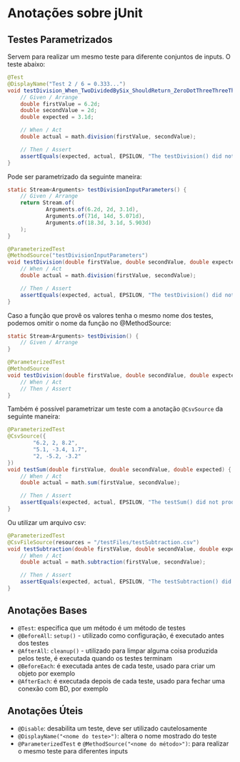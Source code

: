 # Anotações sobre jUnit

## Testes Parametrizados

Servem para realizar um mesmo teste para diferente conjuntos de inputs.
O teste abaixo:
```java
@Test
@DisplayName("Test 2 / 6 = 0.333...")
void testDivision_When_TwoDividedBySix_ShouldReturn_ZeroDotThreeThreeThreeAndSoOn() {
    // Given / Arrange
    double firstValue = 6.2d;
    double secondValue = 2d;
    double expected = 3.1d;

    // When / Act
    double actual = math.division(firstValue, secondValue);

    // Then / Assert
    assertEquals(expected, actual, EPSILON, "The testDivision() did not produce expected result");
}
```

Pode ser parametrizado da seguinte maneira:
```java
static Stream<Arguments> testDivisionInputParameters() {
    // Given / Arrange
    return Stream.of(
            Arguments.of(6.2d, 2d, 3.1d),
            Arguments.of(71d, 14d, 5.071d),
            Arguments.of(18.3d, 3.1d, 5.903d)
    );
}

@ParameterizedTest
@MethodSource("testDivisionInputParameters")
void testDivision(double firstValue, double secondValue, double expected) {
    // When / Act
    double actual = math.division(firstValue, secondValue);

    // Then / Assert
    assertEquals(expected, actual, EPSILON, "The testDivision() did not produce expected result");
}
```

Caso a função que provê os valores tenha o mesmo nome dos testes, podemos omitir o nome da função no @MethodSource:
```java
static Stream<Arguments> testDivision() {
    // Given / Arrange
}

@ParameterizedTest
@MethodSource
void testDivision(double firstValue, double secondValue, double expected) {
    // When / Act
    // Then / Assert
}
```

Também é possível parametrizar um teste com a anotação `@CsvSource` da seguinte maneira:
```java
@ParameterizedTest
@CsvSource({
        "6.2, 2, 8.2",
        "5.1, -3.4, 1.7",
        "2, -5.2, -3.2"
})
void testSum(double firstValue, double secondValue, double expected) {
    // When / Act
    double actual = math.sum(firstValue, secondValue);

    // Then / Assert
    assertEquals(expected, actual, EPSILON, "The testSum() did not produce expected result");
}
```

Ou utilizar um arquivo csv:
```java
@ParameterizedTest
@CsvFileSource(resources = "/testFiles/testSubtraction.csv")
void testSubtraction(double firstValue, double secondValue, double expected) {
    // When / Act
    double actual = math.subtraction(firstValue, secondValue);

    // Then / Assert
    assertEquals(expected, actual, EPSILON, "The testSubtraction() did not produce expected result");
}
```

## Anotações Bases

- `@Test`: especifica que um método é um método de testes
- `@BeforeAll`: `setup()` - utilizado como configuração, é executado antes dos testes
- `@AfterAll`: `cleanup()` - utilizado para limpar alguma coisa produzida pelos teste, é executada quando os testes terminam
- `@BeforeEach`: é executada antes de cada teste, usado para criar um objeto por exemplo
- `@AfterEach`: é executada depois de cada teste, usado para fechar uma conexão com BD, por exemplo

## Anotações Úteis

- `@Disable`: desabilita um teste, deve ser utilizado cautelosamente
- `@DisplayName("<nome do teste>")`: altera o nome mostrado do teste
- `@ParameterizedTest` e `@MethodSource("<nome do método>")`: para realizar o mesmo teste para diferentes inputs

